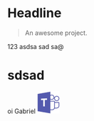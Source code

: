# Headline

> An awesome project.

123
asdsa
sad
sa@
# sdsad

oi Gabriel
![](https://raw.githubusercontent.com/botmakeradmin/botmakeradmin.github.io/master/docs/pt/msteams.png)
<!--stackedit_data:
eyJoaXN0b3J5IjpbMTgxOTM3NjMxOCwtMjY4NDg4NTcyLDE1OD
QxNTcxNDIsOTYwNjg5MTAwXX0=
-->
